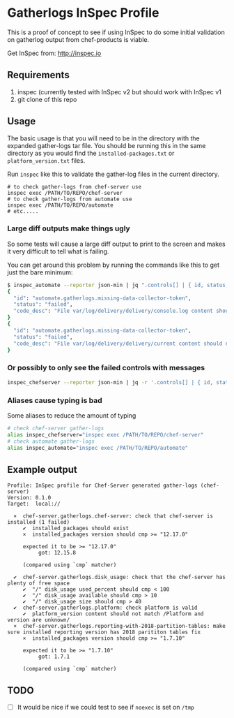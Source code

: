 # Gatherlogs InSpec Profile

This is a proof of concept to see if using InSpec to do some initial
validation on gatherlog output from chef-products is viable.

Get InSpec from: http://inspec.io

## Requirements

1. inspec (currently tested with InSpec v2 but should work with InSpec v1
2. git clone of this repo

## Usage

The basic usage is that you will need to be in the directory with the
expanded gather-logs tar file. You should be running this in the same
directory as you would find the `installed-packages.txt` or
`platform_version.txt` files.

Run `inspec` like this to validate the gather-log files in the current directory.

```
# to check gather-logs from chef-server use
inspec exec /PATH/TO/REPO/chef-server
# to check gather-logs from automate use
inspec exec /PATH/TO/REPO/automate
# etc.....
```

### Large diff outputs make things ugly

So some tests will cause a large diff output to print to the screen and makes it
very difficult to tell what is failing.

You can get around this problem by running the commands like this to get just the bare minimum:

```bash
$ inspec_automate --reporter json-min | jq ".controls[] | { id, status, code_desc }"
{
  "id": "automate.gatherlogs.missing-data-collector-token",
  "status": "failed",
  "code_desc": "File var/log/delivery/delivery/console.log content should not match /Data Collector request made without access token/"
}
{
  "id": "automate.gatherlogs.missing-data-collector-token",
  "status": "failed",
  "code_desc": "File var/log/delivery/delivery/current content should not match /Data Collector request made without access token/"
}
```

### Or possibly to only see the failed controls with messages

```bash
inspec_chefserver --reporter json-min | jq -r '.controls[] | { id, status, code_desc, message } | select( .status | contains("failed"))'
```

### Aliases cause typing is bad

Some aliases to reduce the amount of typing

```bash
# check chef-server gather-logs
alias inspec_chefserver="inspec exec /PATH/TO/REPO/chef-server"
# check automate gather-logs
alias inspec_automate="inspec exec /PATH/TO/REPO/automate"
```

## Example output

```
Profile: InSpec profile for Chef-Server generated gather-logs (chef-server)
Version: 0.1.0
Target:  local://

  ×  chef-server.gatherlogs.chef-server: check that chef-server is installed (1 failed)
     ✔  installed_packages should exist
     ×  installed_packages version should cmp >= "12.17.0"

     expected it to be >= "12.17.0"
          got: 12.15.8

     (compared using `cmp` matcher)

  ✔  chef-server.gatherlogs.disk_usage: check that the chef-server has plenty of free space
     ✔  "/" disk_usage used_percent should cmp < 100
     ✔  "/" disk_usage available should cmp > 10
     ✔  "/" disk_usage size should cmp > 40
  ✔  chef-server.gatherlogs.platform: check platform is valid
     ✔  platform_version content should not match /Platform and version are unknown/
  ×  chef-server.gatherlogs.reporting-with-2018-partition-tables: make sure installed reporting version has 2018 parititon tables fix
     ×  installed_packages version should cmp >= "1.7.10"

     expected it to be >= "1.7.10"
          got: 1.7.1

     (compared using `cmp` matcher)
```

## TODO

* [ ] It would be nice if we could test to see if `noexec` is set on `/tmp`
